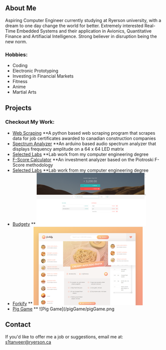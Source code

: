 ## About Me

Aspiring Computer Engineer currently studying at Ryerson university, with a dream to one day change the world for better. Extremely interested Real-Time Embedded Systems and their application in Avionics, Quantitative Finance and Artifiacial Intelligence. Strong believer in disruption being the new norm. 

### Hobbies:
* Coding 
* Electronic Prototyping
* Investing in Financial Markets
* Fitness
* Anime 
* Martial Arts

## Projects

### Checkout My Work:
* [Web Scraping](https://sarmadtanveer.github.io/dcn-scraping/)
  **A python based web scraping program that scrapes data for job certificates awarded to canadian construction companies
* [Spectrum Analyzer](https://sarmadtanveer.github.io/spectrum-analyzer/)
  **An arduino based audio spectrum analyzer that displays frequency amplitude on a 64 x 64 LED matrix
* [Selected Labs](https://sarmadtanveer.github.io/labs/)
  **Lab work from my computer engineering degree
* [F-Score Calculator](https://sarmadtanveer.github.io/F-Score-Calculator/)
  **An investment analyzer based on the Piotroski F-Score methodology
* [Selected Labs](https://sarmadtanveer.github.io/labs/)
  **Lab work from my computer engineering degree
* [Budgety](/Budgety/index.html)
  ** ![Budgety](/Budgety/Budgety.png)
* [Forkify](/forkify/index.html)
  ** ![Forkify](/forkify/img/forkify.png)
* [Pig Game](/pigGame/index.html)
  ** ![Pig Game](/pigGame/pigGame.png

## Contact

If you'd like to offer me a job or suggestions, email me at: s1tanveer@ryerson.ca
